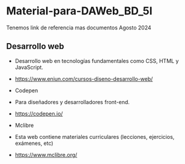 # Material-para-DAWeb_BD_5I
Tenemos link de referencia mas documentos Agosto 2024

## Desarrollo web
 - Desarrollo web en tecnologías fundamentales como CSS, HTML y JavaScript.
 - https://www.eniun.com/cursos-diseno-desarrollo-web/

- Codepen
- Para diseñadores y desarrolladores front-end.
- https://codepen.io/
  
- Mclibre
- Esta web contiene materiales curriculares (lecciones, ejercicios, exámenes, etc)
- https://www.mclibre.org/
